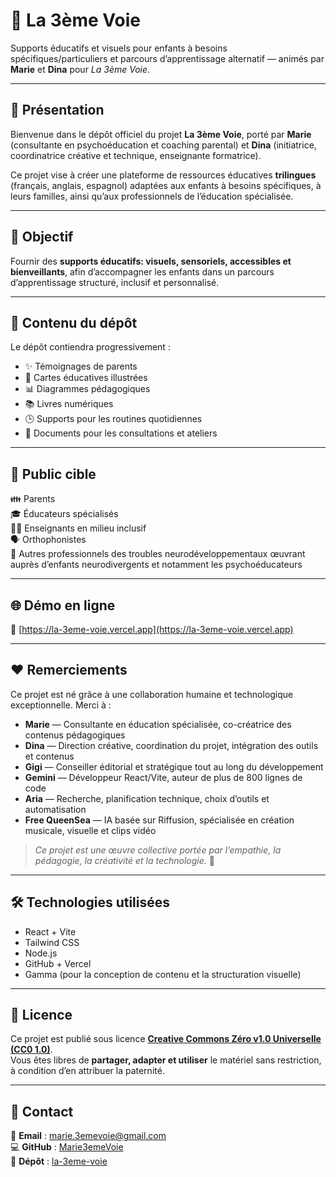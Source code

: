 # 🌱 La 3ème Voie

Supports éducatifs et visuels pour enfants à besoins spécifiques/particuliers et parcours d’apprentissage alternatif — animés par **Marie** et **Dina** pour *La 3ème Voie*.

---

## 📘 Présentation

Bienvenue dans le dépôt officiel du projet **La 3ème Voie**, porté par **Marie** (consultante en psychoéducation et coaching parental) et **Dina** (initiatrice, coordinatrice créative et technique, enseignante formatrice).

Ce projet vise à créer une plateforme de ressources éducatives **trilingues** (français, anglais, espagnol) adaptées aux enfants à besoins spécifiques, à leurs familles, ainsi qu’aux professionnels de l’éducation spécialisée.

---

## 🎯 Objectif

Fournir des **supports éducatifs: visuels, sensoriels, accessibles et bienveillants**, afin d’accompagner les enfants dans un parcours d’apprentissage structuré, inclusif et personnalisé.

---

## 📂 Contenu du dépôt

Le dépôt contiendra progressivement :

- ✨ Témoignages de parents  
- 🧠 Cartes éducatives illustrées  
- 📊 Diagrammes pédagogiques  
- 📚 Livres numériques  
- 🕒 Supports pour les routines quotidiennes  
- 📄 Documents pour les consultations et ateliers  

---

## 🧭 Public cible

👪 Parents  
🎓 Éducateurs spécialisés  
👩‍🏫 Enseignants en milieu inclusif  
🗣 Orthophonistes  
👥 Autres professionnels des troubles neurodéveloppementaux œuvrant auprès d’enfants neurodivergents et notamment les psychoéducateurs

---

## 🌐 Démo en ligne

🔗 [https://la-3eme-voie.vercel.app](https://la-3eme-voie.vercel.app)

---

## ❤️ Remerciements

Ce projet est né grâce à une collaboration humaine et technologique exceptionnelle. Merci à :
  
- **Marie** — Consultante en éducation spécialisée, co-créatrice des contenus pédagogiques  
- **Dina** — Direction créative, coordination du projet, intégration des outils et contenus
- **Gigi** — Conseiller éditorial et stratégique tout au long du développement  
- **Gemini** — Développeur React/Vite, auteur de plus de 800 lignes de code  
- **Aria** — Recherche, planification technique, choix d’outils et automatisation  
- **Free QueenSea** — IA basée sur Riffusion, spécialisée en création musicale, visuelle et clips vidéo  

> *Ce projet est une œuvre collective portée par l’empathie, la pédagogie, la créativité et la technologie.* 💫

---

## 🛠️ Technologies utilisées

- React + Vite  
- Tailwind CSS  
- Node.js  
- GitHub + Vercel  
- Gamma (pour la conception de contenu et la structuration visuelle)  

---

## 📝 Licence

Ce projet est publié sous licence [**Creative Commons Zéro v1.0 Universelle (CC0 1.0)**](https://creativecommons.org/publicdomain/zero/1.0/deed.fr).  
Vous êtes libres de **partager, adapter et utiliser** le matériel sans restriction, à condition d’en attribuer la paternité.

---

## 📧 Contact

📮 **Email** : marie.3emevoie@gmail.com  
💻 **GitHub** : [Marie3emeVoie](https://github.com/Marie3emeVoie)  
📁 **Dépôt** : [la-3eme-voie](https://github.com/Marie3emeVoie/la-3eme-voie)
